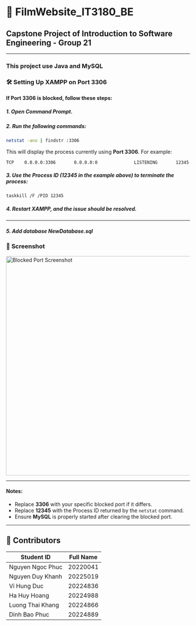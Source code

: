 # 🎥 FilmWebsite_IT3180_BE

## Capstone Project of **Introduction to Software Engineering** - Group 21

---
### This project use Java and MySQL
### 🛠️ **Setting Up XAMPP on Port 3306**

#### If **Port 3306** is **blocked**, follow these steps:

##### 1. Open **Command Prompt**.
##### 2. Run the following commands:

   ```sh
   netstat -ano | findstr :3306
   ```

   This will display the process currently using **Port 3306**. For example:

   ```
   TCP    0.0.0.0:3306       0.0.0.0:0              LISTENING       12345
   ```

#####  3. Use the **Process ID** (12345 in the example above) to terminate the process:

   ```sh
   taskkill /F /PID 12345
   ```

##### 4. Restart **XAMPP**, and the issue should be resolved.

---
##### 5. Add database NewDatabase.sql 
### 📸 **Screenshot**
<img src="https://github.com/khnhk0ogei04/FilmWebsite_IT3180_BE/blob/main/BlockedPort.png" alt="Blocked Port Screenshot" width="600">

---

#### **Notes:**
- Replace **3306** with your specific blocked port if it differs.
- Replace **12345** with the Process ID returned by the `netstat` command.
- Ensure **MySQL** is properly started after clearing the blocked port.

---

## 👥 Contributors

| **Student ID** | **Full Name**       |
|----------------|---------------------|
| Nguyen Ngoc Phuc | 20220041          |
| Nguyen Duy Khanh | 20225019          |
| Vi Hung Duc      | 20224836          |
| Ha Huy Hoang     | 20224988          |
| Luong Thai Khang | 20224866          |
| Dinh Bao Phuc    | 20224889          |



